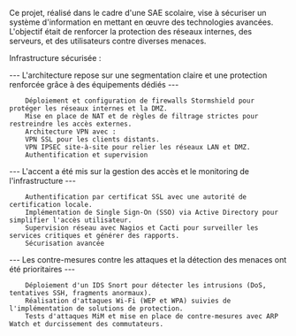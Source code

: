 Ce projet, réalisé dans le cadre d'une SAE scolaire, vise à sécuriser un système d'information en mettant en œuvre des technologies avancées. L'objectif était de renforcer la protection des réseaux internes, des serveurs, et des utilisateurs contre diverses menaces.

Infrastructure sécurisée :

 --- L'architecture repose sur une segmentation claire et une protection renforcée grâce à des équipements dédiés ---

        Déploiement et configuration de firewalls Stormshield pour protéger les réseaux internes et la DMZ.
        Mise en place de NAT et de règles de filtrage strictes pour restreindre les accès externes.
        Architecture VPN avec :
        VPN SSL pour les clients distants.
        VPN IPSEC site-à-site pour relier les réseaux LAN et DMZ.
        Authentification et supervision


 --- L'accent a été mis sur la gestion des accès et le monitoring de l'infrastructure ---

        Authentification par certificat SSL avec une autorité de certification locale.
        Implémentation de Single Sign-On (SSO) via Active Directory pour simplifier l'accès utilisateur.
        Supervision réseau avec Nagios et Cacti pour surveiller les services critiques et générer des rapports.
        Sécurisation avancée
 --- Les contre-mesures contre les attaques et la détection des menaces ont été prioritaires --- 

        Déploiement d'un IDS Snort pour détecter les intrusions (DoS, tentatives SSH, fragments anormaux).
        Réalisation d'attaques Wi-Fi (WEP et WPA) suivies de l'implémentation de solutions de protection.
        Tests d'attaques MiM et mise en place de contre-mesures avec ARP Watch et durcissement des commutateurs.
